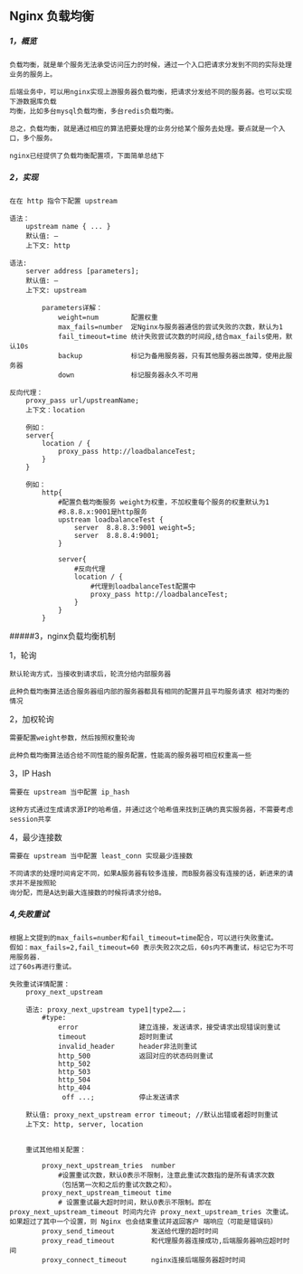 ## Nginx 负载均衡

##### 1，概览

	负载均衡，就是单个服务无法承受访问压力的时候，通过一个入口把请求分发到不同的实际处理业务的服务上。

	后端业务中，可以用nginx实现上游服务器负载均衡，把请求分发给不同的服务器。也可以实现下游数据库负载
	均衡，比如多台mysql负载均衡，多台redis负载均衡。

	总之，负载均衡，就是通过相应的算法把要处理的业务分给某个服务去处理。要点就是一个入口，多个服务。

	nginx已经提供了负载均衡配置项，下面简单总结下

##### 2，实现

	在在 http 指令下配置 upstream

	语法：
		upstream name { ... } 
		默认值: — 
		上下文: http

	语法: 
		server address [parameters]; 
		默认值: — 
		上下文: upstream

			parameters详解：
				weight=num        配置权重
				max_fails=number  定Nginx与服务器通信的尝试失败的次数，默认为1
				fail_timeout=time 统计失败尝试次数的时间段,结合max_fails使用，默认10s	
				backup 			  标记为备用服务器，只有其他服务器出故障，使用此服务器
				down 			  标记服务器永久不可用

	反向代理：
		proxy_pass url/upstreamName;
		上下文：location

		例如：
		server{
			location / {
				proxy_pass http://loadbalanceTest;
			}
		}

		例如：
			http{
				#配置负载均衡服务 weight为权重，不加权重每个服务的权重默认为1
				#8.8.8.x:9001是http服务
				upstream loadbalanceTest {    
					server  8.8.8.3:9001 weight=5;    
					server  8.8.8.4:9001;    
				}
				
				server{
					#反向代理
					location / {
						#代理到loadbalanceTest配置中
						proxy_pass http://loadbalanceTest;
					}
				}
			}



#####3，nginx负载均衡机制

1，轮询

	默认轮询方式，当接收到请求后，轮流分给内部服务器

	此种负载均衡算法适合服务器组内部的服务器都具有相同的配置并且平均服务请求 相对均衡的情况


2，加权轮询

	需要配置weight参数，然后按照权重轮询

	此种负载均衡算法适合给不同性能的服务配置，性能高的服务器可相应权重高一些

3，IP Hash

	需要在 upstream 当中配置 ip_hash  

	这种方式通过生成请求源IP的哈希值，并通过这个哈希值来找到正确的真实服务器，不需要考虑session共享

4，最少连接数 

	需要在 upstream 当中配置 least_conn 实现最少连接数
	
	不同请求的处理时间肯定不同，如果A服务器有较多连接，而B服务器没有连接的话，新进来的请求并不是按照轮
	询分配，而是A达到最大连接数的时候将请求分给B。


##### 4,失败重试

	根据上文提到的max_fails=number和fail_timeout=time配合，可以进行失败重试。
	假如：max_fails=2,fail_timeout=60 表示失败2次之后，60s内不再重试，标记它为不可用服务器.
	过了60s再进行重试。

	失败重试详情配置：
		proxy_next_upstream 

		语法: proxy_next_upstream type1|type2……；
			#type:
				error 				建立连接，发送请求，接受请求出现错误则重试
				timeout 			超时则重试
				invalid_header 		header非法则重试
				http_500			返回对应的状态码则重试
			    http_502
				http_503 
				http_504 
				http_404 
				 off ...; 			停止发送请求

		默认值: proxy_next_upstream error timeout; //默认出错或者超时则重试
		上下文: http, server, location


		重试其他相关配置：

			proxy_next_upstream_tries  number
				#设置重试次数，默认0表示不限制，注意此重试次数指的是所有请求次数
				（包括第一次和之后的重试次数之和）。
			proxy_next_upstream_timeout time
				# 设置重试最大超时时间，默认0表示不限制。即在 proxy_next_upstream_timeout 时间内允许 proxy_next_upstream_tries 次重试。如果超过了其中一个设置，则 Nginx 也会结束重试并返回客户 端响应（可能是错误码）			
			proxy_send_timeout         发送给代理的超时时间
		    proxy_read_timeout         和代理服务器连接成功,后端服务器响应超时时间
		    proxy_connect_timeout      nginx连接后端服务器超时时间
